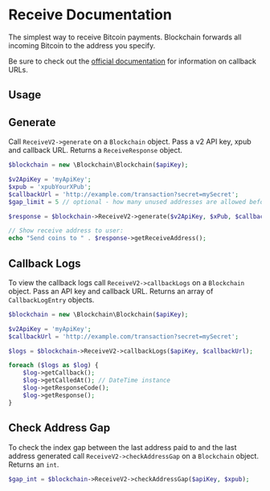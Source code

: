 Receive Documentation
=====================

The simplest way to receive Bitcoin payments. Blockchain forwards all incoming Bitcoin to the address you specify.

Be sure to check out the [official documentation](https://blockchain.info/api/api_receive) for information on callback URLs.

Usage
-----

Generate
--------

Call `ReceiveV2->generate` on a `Blockchain` object. Pass a v2 API key, xpub and callback URL. Returns a `ReceiveResponse` object.

```php
$blockchain = new \Blockchain\Blockchain($apiKey);

$v2ApiKey = 'myApiKey';
$xpub = 'xpubYourXPub';
$callbackUrl = 'http://example.com/transaction?secret=mySecret';
$gap_limit = 5 // optional - how many unused addresses are allowed before erroring out

$response = $blockchain->ReceiveV2->generate($v2ApiKey, $xPub, $callbackUrl, $gap_limit);

// Show receive address to user:
echo "Send coins to " . $response->getReceiveAddress();
```

Callback Logs
-------------

To view the callback logs call `ReceiveV2->callbackLogs` on a `Blockchain` object. Pass an API key and callback URL. Returns an array of `CallbackLogEntry` objects.

```php
$blockchain = new \Blockchain\Blockchain($apiKey);

$v2ApiKey = 'myApiKey';
$callbackUrl = 'http://example.com/transaction?secret=mySecret';

$logs = $blockchain->ReceiveV2->callbackLogs($apiKey, $callbackUrl);

foreach ($logs as $log) {
    $log->getCallback();
    $log->getCalledAt(); // DateTime instance
    $log->getResponseCode();
    $log->getResponse();
}
```

Check Address Gap
-----------------

To check the index gap between the last address paid to and the last address generated call `ReceiveV2->checkAddressGap` on a `Blockchain` object. Returns an `int`.

```php
$gap_int = $blockchain->ReceiveV2->checkAddressGap($apiKey, $xpub);
```